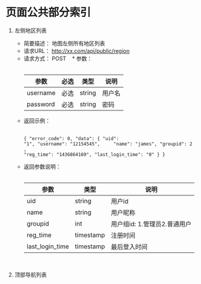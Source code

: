 # 页面公共部分索引
1.  左侧地区列表

    * 简要描述：
    地图左侧所有地区列表
    * 请求URL：
    http://xx.com/api/public/region
    * 请求方式：
    POST
    * 参数：<br /><br /><table><thead><th>参数</th><th>必选</th><th>类型</th><th>说明</th></thead><tbody><tr><td>username</td><td>必选</td><td>string</td><td>用户名</td></tr><tr><td>password</td><td>必选</td><td>string</td><td>密码</td></tr></tbody></table>
    * 返回示例：<br /><br /><pre><code>{
    "error_code": 0,
    "data": {
      "uid": "1",
      "username": "12154545",
      "name": "james",
      "groupid": 2 ,
      "reg_time": "1436864169",
      "last_login_time": "0"
    }
  }</code></pre>
    * 返回参数说明：<br /><br /><table><thead><th>参数</th><th>类型</th><th>说明</th></thead><tbody><tr><td>uid</td><td>string</td><td>用户id</td></tr><tr><td>name</td><td>string</td><td>用户昵称</td></tr><tr><td>groupid</td><td>int</td><td>用户组id: 1.管理员2.普通用户</td></tr><tr><td>reg_time</td><td>timestamp</td><td>注册时间</td></tr><tr><td>last_login_time</td><td>timestamp</td><td>最后登入时间</td></tr></tbody></table><br />
    
1.  顶部导航列表
    
